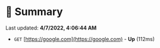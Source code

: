 # 📖 Summary
Last updated: **4/7/2022, 4:06:44 AM**

- `GET` [https://google.com](https://google.com) - **Up** (112ms)
